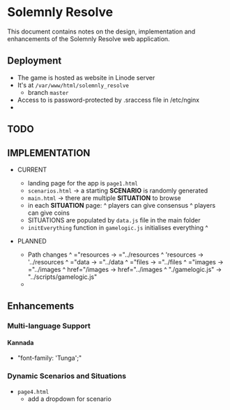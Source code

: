 # Solemnly Resolve

This document contains notes on the design, implementation and enhancements of the Solemnly Resolve web application.

## Deployment

* The game is hosted as website in Linode server
* It's at `/var/www/html/solemnly_resolve`
	- branch `master`
* Access to is password-protected by .sraccess file in /etc/nginx
* 


## TODO

## IMPLEMENTATION

* CURRENT 
	- landing page for the app is `page1.html`
	- `scenarios.html` -> a starting **SCENARIO** is randomly generated
	- `main.html` -> there are multiple **SITUATION** to browse
	- in each **SITUATION** page:
		^ players can give consensus
		^ players can give coins
	- SITUATIONS are populated by `data.js` file in the main folder
	- `initEverything` function in `gamelogic.js` initialises everything
		^ 

* PLANNED
	- Path changes
		^ ="resources -> ="../resources
		^ 'resources -> '../resources
		^ ="data -> ="../data
		^ ="files -> ="../files
		^ ="images -> ="../images
		^ href="/images -> href="../images
		^ "./gamelogic.js" -> "../scripts/gamelogic.js"
	- 

## Enhancements


### Multi-language Support

#### Kannada

* "font-family: 'Tunga';"

### Dynamic Scenarios and Situations

* `page4.html`
	- add a dropdown for scenario
